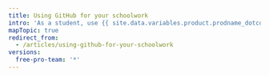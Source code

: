 ```yaml
---
title: Using GitHub for your schoolwork
intro: 'As a student, use {{ site.data.variables.product.prodname_dotcom }} to collaborate on your school projects and build real-world experience.'
mapTopic: true
redirect_from:
  - /articles/using-github-for-your-schoolwork
versions:
  free-pro-team: '*'
---
```


